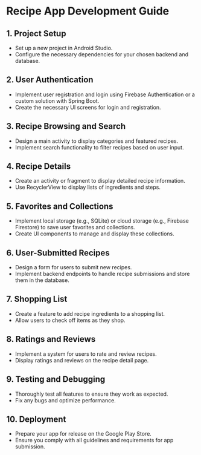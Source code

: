 # Recipe App Development Guide

## 1. Project Setup
- Set up a new project in Android Studio.
- Configure the necessary dependencies for your chosen backend and database.

## 2. User Authentication
- Implement user registration and login using Firebase Authentication or a custom solution with Spring Boot.
- Create the necessary UI screens for login and registration.

## 3. Recipe Browsing and Search
- Design a main activity to display categories and featured recipes.
- Implement search functionality to filter recipes based on user input.

## 4. Recipe Details
- Create an activity or fragment to display detailed recipe information.
- Use RecyclerView to display lists of ingredients and steps.

## 5. Favorites and Collections
- Implement local storage (e.g., SQLite) or cloud storage (e.g., Firebase Firestore) to save user favorites and collections.
- Create UI components to manage and display these collections.

## 6. User-Submitted Recipes
- Design a form for users to submit new recipes.
- Implement backend endpoints to handle recipe submissions and store them in the database.

## 7. Shopping List
- Create a feature to add recipe ingredients to a shopping list.
- Allow users to check off items as they shop.

## 8. Ratings and Reviews
- Implement a system for users to rate and review recipes.
- Display ratings and reviews on the recipe detail page.

## 9. Testing and Debugging
- Thoroughly test all features to ensure they work as expected.
- Fix any bugs and optimize performance.

## 10. Deployment
- Prepare your app for release on the Google Play Store.
- Ensure you comply with all guidelines and requirements for app submission.
